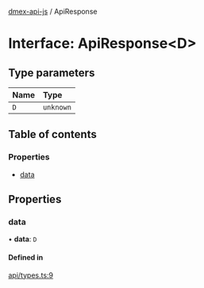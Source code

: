 [dmex-api-js](../README.md) / ApiResponse

# Interface: ApiResponse<D\>

## Type parameters

| Name | Type |
| :------ | :------ |
| `D` | `unknown` |

## Table of contents

### Properties

- [data](ApiResponse.md#data)

## Properties

### data

• **data**: `D`

#### Defined in

[api/types.ts:9](https://github.com/dmex-app/node-api-js/blob/9394cf2/src/api/types.ts#L9)

